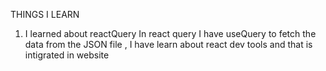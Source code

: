 THINGS I LEARN

1) I learned about reactQuery In react query I have useQuery to fetch the data from the JSON  file , I have learn about react dev tools and that is intigrated in website
